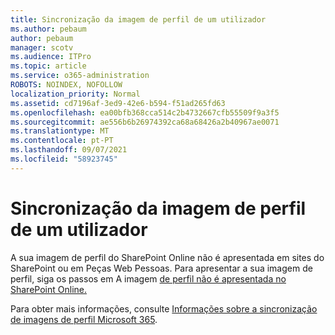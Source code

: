 ```yaml
---
title: Sincronização da imagem de perfil de um utilizador
ms.author: pebaum
author: pebaum
manager: scotv
ms.audience: ITPro
ms.topic: article
ms.service: o365-administration
ROBOTS: NOINDEX, NOFOLLOW
localization_priority: Normal
ms.assetid: cd7196af-3ed9-42e6-b594-f51ad265fd63
ms.openlocfilehash: ea00bfb368cca514c2b4732667cfb55509f9a3f5
ms.sourcegitcommit: ae556b6b26974392ca68a68426a2b40967ae0071
ms.translationtype: MT
ms.contentlocale: pt-PT
ms.lasthandoff: 09/07/2021
ms.locfileid: "58923745"
---
```

# <a name="sync-a-users-profile-picture"></a>Sincronização da imagem de perfil de um utilizador

A sua imagem de perfil do SharePoint Online não é apresentada em sites do SharePoint ou em Peças Web Pessoas. Para apresentar a sua imagem de perfil, siga os passos em A imagem [de perfil não é apresentada no SharePoint Online.](https://docs.microsoft.com/sharepoint/troubleshoot/administration/profile-picture-not-showing)

Para obter mais informações, consulte [Informações sobre a sincronização de imagens de perfil Microsoft 365](https://support.office.com/article/information-about-profile-picture-synchronization-in-office-365-20594d76-d054-4af4-a660-401133e3d48a).

